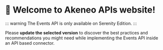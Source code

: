 # 👋 Welcome to Akeneo APIs website!

::: warning
The Events API is only available on Serenity Edition.
:::

Please **update the selected version** to discover the best practices and recommendations you might need while implementing the Events API inside an API based connector.
